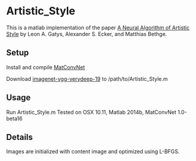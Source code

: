 # Artistic_Style
This is a matlab implementation of the paper [A Neural Algorithm of Artistic Style](http://arxiv.org/abs/1508.06576) by Leon A. Gatys, Alexander S. Ecker, and Matthias Bethge.

## Setup
Install and compile [MatConvNet](http://www.vlfeat.org/matconvnet/)

Download [imagenet-vgg-verydeep-19](http://www.vlfeat.org/matconvnet/pretrained/) to /path/to/Artistic_Style.m

## Usage
Run Artistic_Style.m
Tested on OSX 10.11, Matlab 2014b, MatConvNet 1.0-beta16

## Details
Images are initialized with content image and optimized using L-BFGS.
